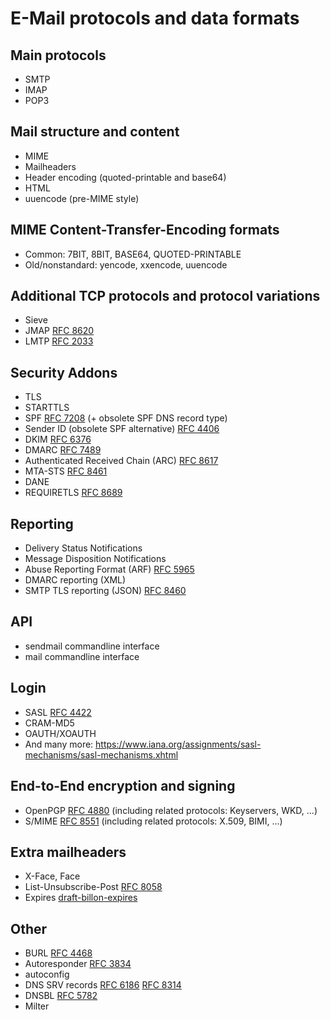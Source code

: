 E-Mail protocols and data formats
=================================

Main protocols
--------------

* SMTP
* IMAP
* POP3

Mail structure and content
--------------------------

* MIME
* Mailheaders
* Header encoding (quoted-printable and base64)
* HTML
* uuencode (pre-MIME style)

MIME Content-Transfer-Encoding formats
--------------------------------------

* Common: 7BIT, 8BIT, BASE64, QUOTED-PRINTABLE
* Old/nonstandard: yencode, xxencode, uuencode

Additional TCP protocols and protocol variations
------------------------------------------------

* Sieve
* JMAP [RFC 8620](https://datatracker.ietf.org/doc/html/rfc8620)
* LMTP [RFC 2033](https://datatracker.ietf.org/doc/html/rfc8551)

Security Addons
---------------

* TLS
* STARTTLS
* SPF [RFC 7208](https://datatracker.ietf.org/doc/html/rfc4406) (+ obsolete SPF DNS record type)
* Sender ID (obsolete SPF alternative) [RFC 4406](https://datatracker.ietf.org/doc/html/rfc4406)
* DKIM [RFC 6376](https://datatracker.ietf.org/doc/html/rfc6376)
* DMARC [RFC 7489](https://datatracker.ietf.org/doc/html/rfc7489)
* Authenticated Received Chain (ARC) [RFC 8617](https://datatracker.ietf.org/doc/html/rfc8617)
* MTA-STS [RFC 8461](https://datatracker.ietf.org/doc/html/rfc8461.html)
* DANE
* REQUIRETLS [RFC 8689](https://datatracker.ietf.org/doc/html/rfc8689)

Reporting
---------

* Delivery Status Notifications
* Message Disposition Notifications
* Abuse Reporting Format (ARF) [RFC 5965](https://datatracker.ietf.org/doc/html/rfc5965)
* DMARC reporting (XML)
* SMTP TLS reporting (JSON) [RFC 8460](https://datatracker.ietf.org/doc/html/rfc8460)

API
---

* sendmail commandline interface
* mail commandline interface

Login
-----

* SASL [RFC 4422](https://datatracker.ietf.org/doc/html/rfc4422)
* CRAM-MD5
* OAUTH/XOAUTH
* And many more: https://www.iana.org/assignments/sasl-mechanisms/sasl-mechanisms.xhtml

End-to-End encryption and signing
---------------------------------

* OpenPGP [RFC 4880](https://datatracker.ietf.org/doc/html/rfc4880) (including related protocols: Keyservers, WKD, ...)
* S/MIME [RFC 8551](https://datatracker.ietf.org/doc/html/rfc8551) (including related protocols: X.509, BIMI, ...)

Extra mailheaders
-----------------

* X-Face, Face
* List-Unsubscribe-Post [RFC 8058](https://datatracker.ietf.org/doc/html/rfc8058)
* Expires [draft-billon-expires](https://datatracker.ietf.org/doc/draft-billon-expires/)

Other
-----

* BURL [RFC 4468](https://datatracker.ietf.org/doc/html/rfc4468.html)
* Autoresponder [RFC 3834](https://datatracker.ietf.org/doc/html/rfc3834)
* autoconfig
* DNS SRV records [RFC 6186](https://datatracker.ietf.org/doc/html/rfc6186) [RFC 8314](https://datatracker.ietf.org/doc/html/rfc8314)
* DNSBL [RFC 5782](https://datatracker.ietf.org/doc/html/rfc5782)
* Milter
